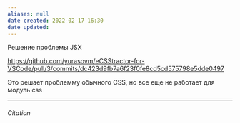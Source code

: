 ```yaml
---
aliases: null
date created: 2022-02-17 16:30
date updated:
---
```


Решение проблемы JSX

https://github.com/yurasovm/eCSStractor-for-VSCode/pull/3/commits/dc423d9fb7a6f23f0fe8cd5cd575798e5dde0497

Это решает проблемму обычного CSS, но все еще не работает для модуль css

---

###### Citation

